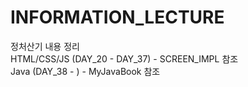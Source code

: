 # INFORMATION_LECTURE
정처산기 내용 정리
<br>
HTML/CSS/JS (DAY_20 - DAY_37) - SCREEN_IMPL 참조 
<br>
Java (DAY_38 - ) - MyJavaBook 참조
